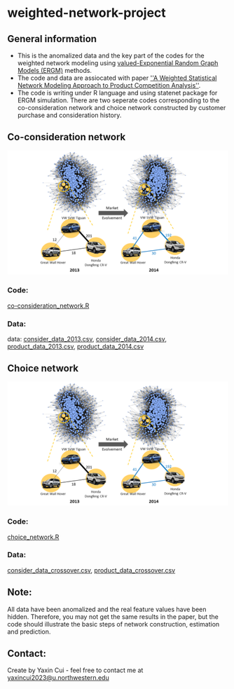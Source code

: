 # weighted-network-project

## General information
- This is the anomalized data and the key part of the codes for the weighted network modeling using [valued-Exponential Random Graph Models (ERGM)](http://statnet.org/Workshops/valued.html) methods. 
- The code and data are assiocated with paper [''A Weighted Statistical Network Modeling Approach to Product Competition Analysis''](https://www.hindawi.com/journals/complexity/2022/9417869/).
- The code is writing under R language and using statenet package for ERGM simulation. There are two seperate codes corresponding to the co-consideration network and choice network constructed by customer purchase and consideration history. 

## Co-consideration network
![co-consideration network](https://github.com/Yaxin-Cui/weighted-network-project/blob/main/Figure%203.png)

### Code: 
[co-consideration_network.R](https://github.com/Yaxin-Cui/weighted-network-project/blob/main/choice_network.R)

### Data:
data: [consider_data_2013.csv](https://github.com/Yaxin-Cui/weighted-network-project/blob/main/consider_data_2013.csv), 
[consider_data_2014.csv](https://github.com/Yaxin-Cui/weighted-network-project/blob/main/consider_data_2014.csv), 
[product_data_2013.csv](https://github.com/Yaxin-Cui/weighted-network-project/blob/main/product_data_2013.csv), 
[product_data_2014.csv](https://github.com/Yaxin-Cui/weighted-network-project/blob/main/product_data_2014.csv)

## Choice network
![choice network](https://github.com/Yaxin-Cui/weighted-network-project/blob/main/Figure%203.png)

### Code:
[choice_network.R](https://github.com/Yaxin-Cui/weighted-network-project/blob/main/choice_network.R)

### Data:
[consider_data_crossover.csv](https://github.com/Yaxin-Cui/weighted-network-project/blob/main/consider_data_crossover.csv), 
[product_data_crossover.csv](https://github.com/Yaxin-Cui/weighted-network-project/blob/main/product_data_crossover.csv)

## Note:
All data have been anomalized and the real feature values have been hidden. Therefore, you may not get the same results in the paper, but the code should illustrate the basic steps of network construction, estimation and prediction.

## Contact:
Create by Yaxin Cui - feel free to contact me at yaxincui2023@u.northwestern.edu
